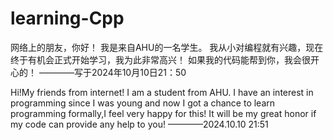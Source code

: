 # learning-Cpp



网络上的朋友，你好！
我是来自AHU的一名学生。
我从小对编程就有兴趣，现在终于有机会正式开始学习，我为此非常高兴！
如果我的代码能帮到你，我会很开心的！
————写于2024年10月10日21：50






Hi!My friends from internet!
I am a student from AHU.
I have an interest in programming since I was young and now I got a chance to learn programming formally,I feel very happy for this!
It will be my great honor if my code can provide any help to you!
————2024.10.10 21:51
